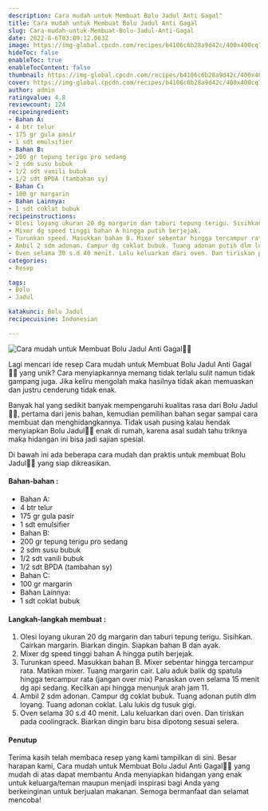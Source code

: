 ```yaml
---
description: Cara mudah untuk Membuat Bolu Jadul Anti Gagal"
title: Cara mudah untuk Membuat Bolu Jadul Anti Gagal
slug: Cara-mudah-untuk-Membuat-Bolu-Jadul-Anti-Gagal
date: 2022-8-6T03:09:12.063Z
image: https://img-global.cpcdn.com/recipes/b4106c6b28a9d42c/400x400cq70/photo.jpg
hideToc: false
enableToc: true
enableTocContent: false
thumbnail: https://img-global.cpcdn.com/recipes/b4106c6b28a9d42c/400x400cq70/photo.jpg
cover: https://img-global.cpcdn.com/recipes/b4106c6b28a9d42c/400x400cq70/photo.jpg
author: admin
ratingvalue: 4.8
reviewcount: 124
recipeingredient:
- Bahan A:
- 4 btr telur
- 175 gr gula pasir
- 1 sdt emulsifier
- Bahan B:
- 200 gr tepung terigu pro sedang
- 2 sdm susu bubuk
- 1/2 sdt vanili bubuk
- 1/2 sdt BPDA (tambahan sy)
- Bahan C:
- 100 gr margarin
- Bahan Lainnya:
- 1 sdt coklat bubuk
recipeinstructions:
- Olesi loyang ukuran 20 dg margarin dan taburi tepung terigu. Sisihkan. Cairkan margarin. Biarkan dingin. Siapkan bahan B dan ayak.
- Mixer dg speed tinggi bahan A hingga putih berjejak.
- Turunkan speed. Masukkan bahan B. Mixer sebentar hingga tercampur rata. Matikan mixer. Tuang margarin cair. Lalu aduk balik dg spatula hingga tercampur rata (jangan over mix) Panaskan oven selama 15 menit dg api sedang. Kecilkan api hingga menunjuk arah jam 11.
- Ambil 2 sdm adonan. Campur dg coklat bubuk. Tuang adonan putih dlm loyang. Tuang adonan coklat. Lalu lukis dg tusuk gigi.
- Oven selama 30 s.d 40 menit. Lalu keluarkan dari oven. Dan tiriskan pada coolingrack. Biarkan dingin baru bisa dipotong sesuai selera.
categories:
- Resep

tags:
- Bolu
- Jadul

katakunci: Bolu Jadul
recipecuisine: Indonesian

---
```


![Cara mudah untuk Membuat Bolu Jadul Anti Gagal👩‍🍳](https://img-global.cpcdn.com/recipes/b4106c6b28a9d42c/400x400cq70/photo.jpg)

Lagi mencari ide resep Cara mudah untuk Membuat Bolu Jadul Anti Gagal👩‍🍳 yang unik? Cara menyiapkannya memang tidak terlalu sulit namun tidak gampang juga. Jika keliru mengolah maka hasilnya tidak akan memuaskan dan justru cenderung tidak enak.

Banyak hal yang sedikit banyak mempengaruhi kualitas rasa dari Bolu Jadul👩‍🍳, pertama dari jenis bahan, kemudian pemilihan bahan segar sampai cara membuat dan menghidangkannya. Tidak usah pusing kalau hendak menyiapkan Bolu Jadul👩‍🍳 enak di rumah, karena asal sudah tahu triknya maka hidangan ini bisa jadi sajian spesial.

Di bawah ini ada beberapa cara mudah dan praktis untuk membuat Bolu Jadul👩‍🍳 yang siap dikreasikan.

<!--inarticleads1-->

#### Bahan-bahan :

- Bahan A:
- 4 btr telur
- 175 gr gula pasir
- 1 sdt emulsifier
- Bahan B:
- 200 gr tepung terigu pro sedang
- 2 sdm susu bubuk
- 1/2 sdt vanili bubuk
- 1/2 sdt BPDA (tambahan sy)
- Bahan C:
- 100 gr margarin
- Bahan Lainnya:
- 1 sdt coklat bubuk

<!--inarticleads2-->

#### Langkah-langkah membuat :

1. Olesi loyang ukuran 20 dg margarin dan taburi tepung terigu. Sisihkan. Cairkan margarin. Biarkan dingin. Siapkan bahan B dan ayak.
1. Mixer dg speed tinggi bahan A hingga putih berjejak.
1. Turunkan speed. Masukkan bahan B. Mixer sebentar hingga tercampur rata. Matikan mixer. Tuang margarin cair. Lalu aduk balik dg spatula hingga tercampur rata (jangan over mix) Panaskan oven selama 15 menit dg api sedang. Kecilkan api hingga menunjuk arah jam 11.
1. Ambil 2 sdm adonan. Campur dg coklat bubuk. Tuang adonan putih dlm loyang. Tuang adonan coklat. Lalu lukis dg tusuk gigi.
1. Oven selama 30 s.d 40 menit. Lalu keluarkan dari oven. Dan tiriskan pada coolingrack. Biarkan dingin baru bisa dipotong sesuai selera.

#### Penutup

Terima kasih telah membaca resep yang kami tampilkan di sini. Besar harapan kami, Cara mudah untuk Membuat Bolu Jadul Anti Gagal👩‍🍳 yang mudah di atas dapat membantu Anda menyiapkan hidangan yang enak untuk keluarga/teman maupun menjadi inspirasi bagi Anda yang berkeinginan untuk berjualan makanan. Semoga bermanfaat dan selamat mencoba!